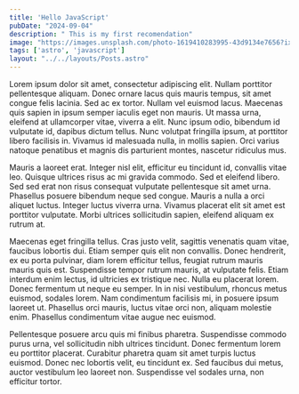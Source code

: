 ```yaml
---
title: 'Hello JavaScript'
pubDate: "2024-09-04"
description: " This is my first recomendation"
image: "https://images.unsplash.com/photo-1619410283995-43d9134e7656?ixlib=rb-4.0.3&ixid=M3wxMjA3fDB8MHxwaG90by1wYWdlfHx8fGVufDB8fHx8fA%3D%3D&auto=format&fit=crop&w=1770&q=80"
tags: ['astro', 'javascript']
layout: "../../layouts/Posts.astro"
---
```

Lorem ipsum dolor sit amet, consectetur adipiscing elit. Nullam porttitor pellentesque aliquam. Donec ornare lacus quis mauris tempus, sit amet congue felis lacinia. Sed ac ex tortor. Nullam vel euismod lacus. Maecenas quis sapien in ipsum semper iaculis eget non mauris. Ut massa urna, eleifend at ullamcorper vitae, viverra a elit. Nunc ipsum odio, bibendum id vulputate id, dapibus dictum tellus. Nunc volutpat fringilla ipsum, at porttitor libero facilisis in. Vivamus id malesuada nulla, in mollis sapien. Orci varius natoque penatibus et magnis dis parturient montes, nascetur ridiculus mus.

Mauris a laoreet erat. Integer nisl elit, efficitur eu tincidunt id, convallis vitae leo. Quisque ultrices risus ac mi gravida commodo. Sed et eleifend libero. Sed sed erat non risus consequat vulputate pellentesque sit amet urna. Phasellus posuere bibendum neque sed congue. Mauris a nulla a orci aliquet luctus. Integer luctus viverra urna. Vivamus placerat elit sit amet est porttitor vulputate. Morbi ultrices sollicitudin sapien, eleifend aliquam ex rutrum at.

Maecenas eget fringilla tellus. Cras justo velit, sagittis venenatis quam vitae, faucibus lobortis dui. Etiam semper quis elit non convallis. Donec hendrerit, ex eu porta pulvinar, diam lorem efficitur tellus, feugiat rutrum mauris mauris quis est. Suspendisse tempor rutrum mauris, at vulputate felis. Etiam interdum enim lectus, id ultricies ex tristique nec. Nulla eu placerat lorem. Donec fermentum ut neque eu semper. In in nisi vestibulum, rhoncus metus euismod, sodales lorem. Nam condimentum facilisis mi, in posuere ipsum laoreet ut. Phasellus orci mauris, luctus vitae orci non, aliquam molestie enim. Phasellus condimentum vitae augue nec euismod.

Pellentesque posuere arcu quis mi finibus pharetra. Suspendisse commodo purus urna, vel sollicitudin nibh ultrices tincidunt. Donec fermentum lorem eu porttitor placerat. Curabitur pharetra quam sit amet turpis luctus euismod. Donec nec lobortis velit, eu tincidunt ex. Sed faucibus dui metus, auctor vestibulum leo laoreet non. Suspendisse vel sodales urna, non efficitur tortor.
